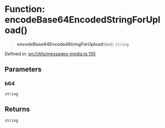 # Function: encodeBase64EncodedStringForUpload()

> **encodeBase64EncodedStringForUpload**(`b64`): `string`

Defined in: [src/Utils/messages-media.ts:135](https://github.com/Fokusdotid/Baileys/blob/e5a24e138f3b69cf124e0406999e537d5c9a6c18/src/Utils/messages-media.ts#L135)

## Parameters

### b64

`string`

## Returns

`string`

